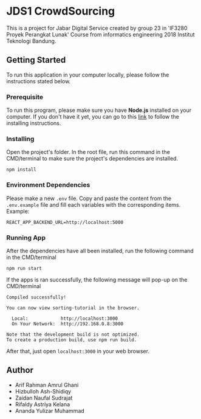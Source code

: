 # JDS1 CrowdSourcing
This is a project for Jabar Digital Service created by group 23 in 'IF3280 Proyek Perangkat Lunak' Course from informatics engineering 2018 Institut Teknologi Bandung.

## Getting Started
To run this application in your computer locally, please follow the instructions stated below.

### Prerequisite
To run this program, please make sure you have <b>Node.js</b> installed on your computer. If you don't have it yet, you can go to this [link](nodejs.org/en/) to follow the installing instructions.

### Installing
Open the project's folder. In the root file, run this command in the CMD/terminal to make sure the project's dependencies are installed.
```
npm install
```

### Environment Dependencies
Please make a new `.env` file. Copy and paste the content from the `.env.example` file and fill each variables with the corresponding items. Example:
```
REACT_APP_BACKEND_URL=http://localhost:5000
```

### Running App
After the dependencies have all been installed, run the following command in the CMD/terminal
```
npm run start
```
If the apps is ran successfully, the following message will pop-up on the CMD/terminal
```
Compiled successfully!

You can now view sorting-tutorial in the browser.

  Local:            http://localhost:3000        
  On Your Network:  http://192.168.0.8:3000      

Note that the development build is not optimized.
To create a production build, use npm run build. 
```
After that, just open `localhost:3000` in your web browser.

## Author
- Arif Rahman Amrul Ghani
- Hizbulloh Ash-Shidiqy
- Zaidan Naufal Sudrajat
- Rifaldy Astriya Kelana
- Ananda Yulizar Muhammad
